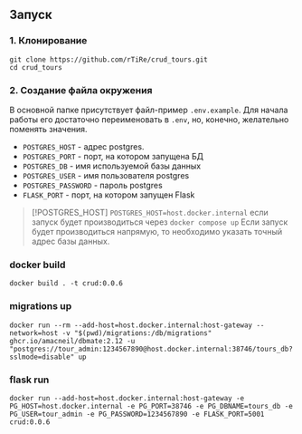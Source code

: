 ## Запуск

### 1. Клонирование
```
git clone https://github.com/rTiRe/crud_tours.git
cd crud_tours
```

### 2. Создание файла окружения
В основной папке присутствует файл-пример `.env.example`.
Для начала работы его достаточно переименовать в `.env`, но, конечно, желательно поменять значения.
* `POSTGRES_HOST` - адрес postgres.
* `POSTGRES_PORT` - порт, на котором запущена БД
* `POSTGRES_DB` - имя используемой базы данных
* `POSTGRES_USER` - имя пользователя postgres
* `POSTGRES_PASSWORD` - пароль postgres
* `FLASK_PORT` - порт, на котором запущен Flask

> [!POSTGRES_HOST]
> `POSTGRES_HOST=host.docker.internal` если запуск будет производиться через `docker compose up`
> Если запуск будет производиться напрямую, то необходимо указать точный адрес базы данных.

### docker build
```
docker build . -t crud:0.0.6
```

### migrations up
```
docker run --rm --add-host=host.docker.internal:host-gateway --network=host -v "$(pwd)/migrations:/db/migrations" ghcr.io/amacneil/dbmate:2.12 -u "postgres://tour_admin:1234567890@host.docker.internal:38746/tours_db?sslmode=disable" up
```

### flask run
```
docker run --add-host=host.docker.internal:host-gateway -e PG_HOST=host.docker.internal -e PG_PORT=38746 -e PG_DBNAME=tours_db -e PG_USER=tour_admin -e PG_PASSWORD=1234567890 -e FLASK_PORT=5001 crud:0.0.6
```

